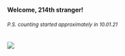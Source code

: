 #### Welcome, 214th stranger!

###### <sup>P.S. counting started approximately in 10.01.21</sup>

<img src="https://kraftwerk28.pp.ua/vcnt.png"></img>
